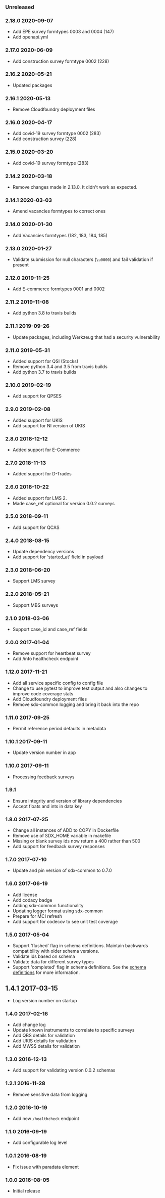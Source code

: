 ### Unreleased

### 2.18.0 2020-09-07
 - Add EPE survey formtypes 0003 and 0004 (147)
 - Add openapi.yml

### 2.17.0 2020-06-09
 - Add construction survey formtype 0002 (228)

### 2.16.2 2020-05-21
 - Updated packages

### 2.16.1 2020-05-13
 - Remove Cloudfoundry deployment files

### 2.16.0 2020-04-17
 - Add covid-19 survey formtype 0002 (283)
 - Add construction survey (228)

### 2.15.0 2020-03-20
 - Add covid-19 survey formtype (283)

### 2.14.2 2020-03-18
 - Remove changes made in 2.13.0.  It didn't work as expected.

### 2.14.1 2020-03-03
 - Amend vacancies formtypes to correct ones

### 2.14.0 2020-01-30
 - Add Vacancies formtypes (182, 183, 184, 185)

### 2.13.0 2020-01-27
 - Validate submission for null characters  (`\u0000`) and fail validation if present

### 2.12.0 2019-11-25
 - Add E-commerce formtypes 0001 and 0002

### 2.11.2 2019-11-08
 - Add python 3.8 to travis builds

### 2.11.1 2019-09-26
 - Update packages, including Werkzeug that had a security vulnerability

### 2.11.0 2019-05-31
 - Added support for QSI (Stocks)
 - Remove python 3.4 and 3.5 from travis builds
 - Add python 3.7 to travis builds

### 2.10.0 2019-02-19
 - Add support for QPSES

### 2.9.0 2019-02-08
 - Added support for UKIS
 - Add support for NI version of UKIS

### 2.8.0 2018-12-12
 - Added support for E-Commerce

### 2.7.0 2018-11-13
 - Added support for D-Trades

### 2.6.0 2018-10-22
 - Added support for LMS 2.
 - Made case_ref optional for version 0.0.2 surveys

### 2.5.0 2018-09-11
 - Add support for QCAS

### 2.4.0 2018-08-15
 - Update dependency versions
 - Add support for 'started_at' field in payload

### 2.3.0 2018-06-20
 - Support LMS survey

### 2.2.0 2018-05-21
 - Support MBS surveys

### 2.1.0 2018-03-06
 - Support case_id and case_ref fields

### 2.0.0 2017-01-04
  - Remove support for heartbeat survey
  - Add /info healthcheck endpoint

### 1.12.0 2017-11-21
  - Add all service specific config to config file
  - Change to use pytest to improve test output and also changes to improve code coverage stats
  - Add Cloudfoundry deployment files
  - Remove sdx-common logging and bring it back into the repo

### 1.11.0 2017-09-25
  - Permit reference period defaults in metadata

### 1.10.1 2017-09-11
  - Update version number in app

### 1.10.0 2017-09-11
  - Processing feedback surveys

### 1.9.1
  - Ensure integrity and version of library dependencies
  - Accept floats and ints in data key

### 1.8.0 2017-07-25
  - Change all instances of ADD to COPY in Dockerfile
  - Remove use of SDX_HOME variable in makefile
  - Missing or blank survey ids now return a 400 rather than 500
  - Add support for feedback survey responses

### 1.7.0 2017-07-10
  - Update and pin version of sdx-common to 0.7.0

### 1.6.0 2017-06-19
  - Add license
  - Add codacy badge
  - Adding sdx-common functionality
  - Updating logger format using sdx-common
  - Prepare for MCI refresh
  - Add support for codecov to see unit test coverage

### 1.5.0 2017-05-04
  - Support 'flushed' flag in schema definitions. Maintain backwards compatibility with older schema versions.
  - Validate ids based on schema
  - Validate data for different survey types
  - Support 'completed' flag in schema definitions. See the [schema definitions](https://github.com/ONSdigital/ons-schema-definitions/blob/master/docs/electronic_questionnaire_to_data_exchange.rst) for more information.

## 1.4.1 2017-03-15
  - Log version number on startup

### 1.4.0 2017-02-16
  - Add change log
  - Update known instruments to correlate to specific surveys
  - Add QBS details for validation
  - Add UKIS details for validation
  - Add MWSS details for validation

### 1.3.0 2016-12-13
  - Add support for validating version 0.0.2 schemas

### 1.2.1 2016-11-28
  - Remove sensitive data from logging

### 1.2.0 2016-10-19
  - Add new `/healthcheck` endpoint

### 1.1.0 2016-09-19
  - Add configurable log level

### 1.0.1 2016-08-19
  - Fix issue with paradata element

### 1.0.0 2016-08-05
  - Initial release

